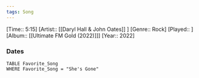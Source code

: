 ```yaml
---
tags: Song  
---
```

[Time:: 5:15]
[Artist:: [[Daryl Hall & John Oates]] ]
[Genre:: Rock]
[Played:: ]
[Album:: [[Ultimate FM Gold (2022)]]]
[Year:: 2022]
### Dates
````dataview
TABLE Favorite_Song
WHERE Favorite_Song = "She's Gone"
````